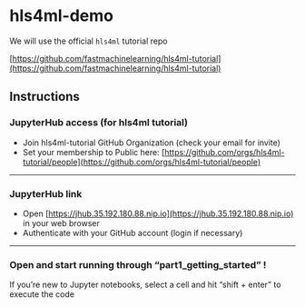 # hls4ml-demo

We will use the official `hls4ml` tutorial repo

[https://github.com/fastmachinelearning/hls4ml-tutorial](https://github.com/fastmachinelearning/hls4ml-tutorial)

## Instructions

### JupyterHub access (for hls4ml tutorial)
- Join hls4ml-tutorial GitHub Organization (check your email for invite) 
- Set your membership to Public here: [https://github.com/orgs/hls4ml-tutorial/people](https://github.com/orgs/hls4ml-tutorial/people)

-----

### JupyterHub link
- Open [https://jhub.35.192.180.88.nip.io](https://jhub.35.192.180.88.nip.io) in your web browser
- Authenticate with your GitHub account (login if necessary)

------

### Open and start running through “part1_getting_started” !   
If you’re new to Jupyter notebooks, select a cell and hit “shift + enter” to execute the code